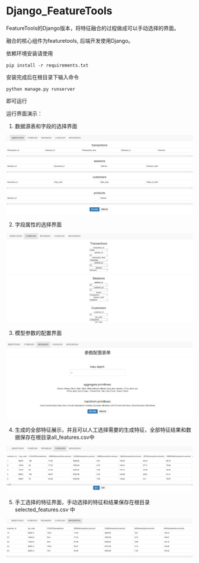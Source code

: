 # Django_FeatureTools
FeatureTools的Django版本，将特征融合的过程做成可以手动选择的界面。

融合的核心组件为featuretools, 后端开发使用Django。

依赖环境安装请使用
```
pip install -r requirements.txt
```

安装完成后在根目录下输入命令
```
python manage.py runserver
```
即可运行

运行界面演示：

1. 数据源表和字段的选择界面

<div align="center"> <img src="./pic/1.jpg"/> </div>

2. 字段属性的选择界面

<div align="center"> <img src="./pic/2.jpg"/> </div>

3. 模型参数的配置界面

<div align="center"> <img src="./pic/3.jpg"/> </div>

4. 生成的全部特征展示，并且可以人工选择需要的生成特征，全部特征结果和数据保存在根目录all_features.csv中

<div align="center"> <img src="./pic/4.jpg"/> </div>

5. 手工选择的特征界面，手动选择的特征和结果保存在根目录 selected_features.csv 中

<div align="center"> <img src="./pic/5.jpg"/> </div>




